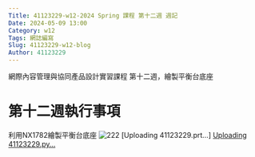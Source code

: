 ```yaml
---
Title: 41123229-w12-2024 Spring 課程 第十二週 週記
Date: 2024-05-09 13:00
Category: w12
Tags: 網誌編寫
Slug: 41123229-w12-blog
Author: 41123229
---
```


網際內容管理與協同產品設計實習課程 第十二週，繪製平衡台底座

<!-- PELICAN_END_SUMMARY -->

# 第十二週執行事項
利用NX1782繪製平衡台底座
![222](https://github.com/Zkamsmsmdmdm/cd2024/assets/113571877/d06802c1-1556-4f5b-9b4c-fadf3adde00b)
[Uploading 41123229.prt…]
[Uploading 41123229.py…]()

